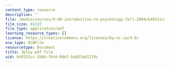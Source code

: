 ```yaml
---
content_type: resource
description: ''
file: /media/courses/9-00-introduction-to-psychology-fall-2004/b49221cc1bbbfbc60de7ba833a01176c_10496.pdf
file_size: 91137
file_type: application/pdf
learning_resource_types: []
license: https://creativecommons.org/licenses/by-nc-sa/4.0/
ocw_type: OCWFile
resourcetype: Document
title: 3play pdf file
uid: b49221cc-1bbb-fbc6-0de7-ba833a01176c
---
```

